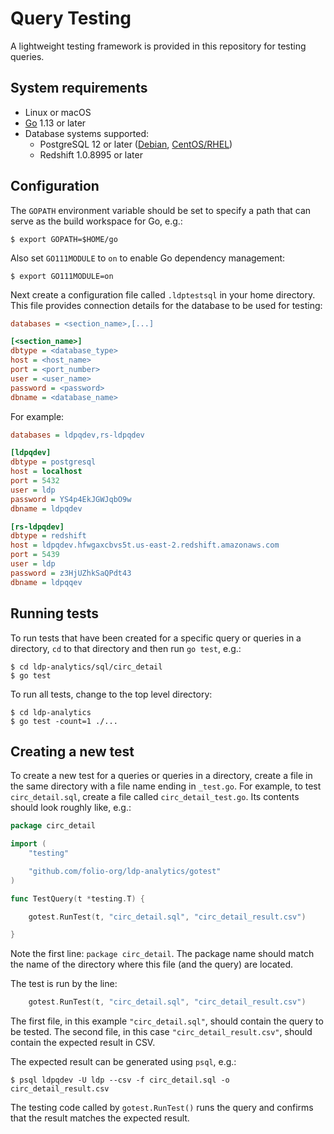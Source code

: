 Query Testing
=============


A lightweight testing framework is provided in this repository for testing
queries.


System requirements
-------------------

* Linux or macOS
* [Go](https://golang.org) 1.13 or later
* Database systems supported:
  * PostgreSQL 12 or later
    ([Debian](https://wiki.postgresql.org/wiki/Apt),
    [CentOS/RHEL](https://yum.postgresql.org/))
  * Redshift 1.0.8995 or later


Configuration
-------------

The `GOPATH` environment variable should be set to specify a path that can
serve as the build workspace for Go, e.g.:

```shell
$ export GOPATH=$HOME/go
```

Also set `GO111MODULE` to `on` to enable Go dependency management:

```shell
$ export GO111MODULE=on
```

Next create a configuration file called `.ldptestsql` in your home directory.
This file provides connection details for the database to be used for testing:

```ini
databases = <section_name>,[...]

[<section_name>]
dbtype = <database_type>
host = <host_name>
port = <port_number>
user = <user_name>
password = <password>
dbname = <database_name>
```

For example:

```ini
databases = ldpqdev,rs-ldpqdev

[ldpqdev]
dbtype = postgresql
host = localhost
port = 5432
user = ldp
password = YS4p4EkJGWJqbO9w
dbname = ldpqdev

[rs-ldpqdev]
dbtype = redshift
host = ldpqdev.hfwgaxcbvs5t.us-east-2.redshift.amazonaws.com
port = 5439
user = ldp
password = z3HjUZhkSaQPdt43
dbname = ldpqqev
```


Running tests
-------------

To run tests that have been created for a specific query or queries in a
directory, `cd` to that directory and then run `go test`, e.g.:

```shell
$ cd ldp-analytics/sql/circ_detail
$ go test
```

To run all tests, change to the top level directory:

```shell
$ cd ldp-analytics
$ go test -count=1 ./...
```


Creating a new test
-------------------

To create a new test for a queries or queries in a directory, create a file in
the same directory with a file name ending in `_test.go`.  For example, to
test `circ_detail.sql`, create a file called `circ_detail_test.go`.  Its
contents should look roughly like, e.g.:

```go
package circ_detail

import (
	"testing"

	"github.com/folio-org/ldp-analytics/gotest"
)

func TestQuery(t *testing.T) {

	gotest.RunTest(t, "circ_detail.sql", "circ_detail_result.csv")

}
```

Note the first line: `package circ_detail`.  The package name should match the
name of the directory where this file (and the query) are located.

The test is run by the line:

```go
	gotest.RunTest(t, "circ_detail.sql", "circ_detail_result.csv")
```

The first file, in this example `"circ_detail.sql"`, should contain the query
to be tested.  The second file, in this case `"circ_detail_result.csv"`,
should contain the expected result in CSV.

The expected result can be generated using `psql`, e.g.:

```shell
$ psql ldpqdev -U ldp --csv -f circ_detail.sql -o circ_detail_result.csv
```

The testing code called by `gotest.RunTest()` runs the query and confirms that
the result matches the expected result.


